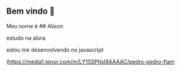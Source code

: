 ## Bem vindo  🖤 

 Meu nome é ## Alison 
 
 estudo na alura

  estou me desenvolvendo no javascript


(https://media1.tenor.com/m/LY1SSPItsl8AAAAC/pedro-pedro-flam

